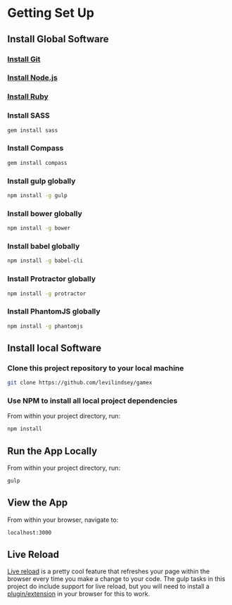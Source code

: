 # Getting Set Up

## Install Global Software

### [Install Git][git-url]

### [Install Node.js][node-url]

### [Install Ruby][ruby-url]

### Install SASS

```bash
gem install sass
```

### Install Compass

```bash
gem install compass
```

### Install gulp globally

```bash
npm install -g gulp
```

### Install bower globally

```bash
npm install -g bower
```

### Install babel globally

```bash
npm install -g babel-cli
```

### Install Protractor globally

```bash
npm install -g protractor
```

### Install PhantomJS globally

```bash
npm install -g phantomjs
```

## Install local Software

### Clone this project repository to your local machine

```bash
git clone https://github.com/levilindsey/gamex
```

### Use NPM to install all local project dependencies

From within your project directory, run:

```bash
npm install
```

## Run the App Locally

From within your project directory, run:

```bash
gulp
```

## View the App

From within your browser, navigate to:

```bash
localhost:3000
```

## Live Reload

[Live reload][live-reload-url] is a pretty cool feature that refreshes your page within the browser every time you make 
a change to your code. The gulp tasks in this project do include support for live reload, but you will need to install 
a [plugin/extension][live-reload-extension-url] in your browser for this to work.



[git-url]: http://git-scm.com/
[node-url]: http://nodejs.org/
[ruby-url]: https://www.ruby-lang.org/en/
[live-reload-url]: http://livereload.com/
[live-reload-extension-url]: http://feedback.livereload.com/knowledgebase/articles/86242-how-do-i-install-and-use-the-browser-extensions-
